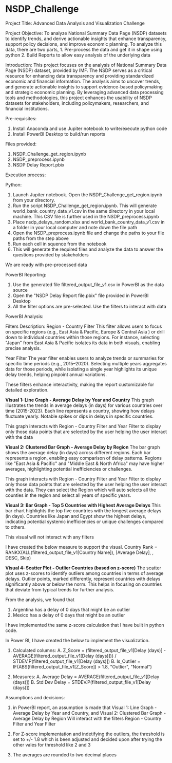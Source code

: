 # NSDP_Challenge
Project Title: Advanced Data Analysis and Visualization Challenge

Project Objective: 
To analyze National Summary Data Page (NSDP) datasets to identify trends, and derive actionable insights that enhance transparency, support policy decisions, and improve economic planning.
  To analyze this data, there are two parts,
    1.	Pre-process the data and get it in shape using python
    2.	Build Reports to allow easy analysis of the underlying data

Introduction: 
This project focuses on the analysis of National Summary Data Page (NSDP) dataset, provided by IMF. The NSDP serves as a critical resource for enhancing data transparency and providing standardized economic and financial information.
The analysis aims to uncover trends, and generate actionable insights to support evidence-based policymaking and strategic economic planning. By leveraging advanced data processing tools and methodologies, this project enhances the usability of NSDP datasets for stakeholders, including policymakers, researchers, and financial institutions.

Pre-requisites:
  1. Install Anaconda and use Jupiter notebook to write/execute python code
  2. Install PowerBI Desktop to build/run reports

Files provided:
1. NSDP_Challenge_get_region.ipynb
2. NSDP_preprocess.ipynb
3. NSDP Delay Report.pbix

Execution process:

Python:
1. Launch Jupiter notebook. Open the NSDP_Challenge_get_region.ipynb from your directory.
2. Run the script NSDP_Challenge_get_region.ipynb. This will generate world_bank_country_data_v1.csv in the same directory in your local machine. This CSV file is further used in the 
   NSDP_preprocess.ipynb 
3. Place nsdp_delays_random.xlsx and world_bank_country_data_v1.csv in a folder in your local computer and note down the file path
4. Open the NSDP_preprocess.ipynb file and change the paths to your file paths from the step above
5. Run each cell in squence from the notebook
6. This will generate the required files and analyze the data to answer the questions provided by stakeholders

We are ready with pre-processed data

PowerBI Reporting:
1.	Use the generated file filtered_output_file_v1.csv in PowerBI as the data source
2.	Open the "NSDP Delay Report file.pbix" file provided in PowerBI Desktop
3.	All the filter options are pre-selected. Use the filters to interact with data

PowerBI Analysis:

Filters Description:
Region - Country Filter
This filter allows users to focus on specific regions (e.g., East Asia & Pacific, Europe & Central Asia ) or drill down to individual countries within those regions. For instance, selecting "Japan" from East Asia & Pacific isolates its data in both visuals, enabling precise analysis.

Year Filter
The year filter enables users to analyze trends or summaries for specific time periods (e.g., 2015–2020). Selecting multiple years aggregates data for those periods, while isolating a single year highlights its unique delay trends, helping pinpoint annual variations.

These filters enhance interactivity, making the report customizable for detailed exploration.

**Visual 1: Line Graph - Average Delay by Year and Country**
This graph illustrates the trends in average delays (in days) for various countries over time (2015-2023). Each line represents a country, showing how delays fluctuate yearly. Notable spikes or dips  in delays in specific countries.

This graph interacts with Region - Country Filter and Year Filter to display only those data points that are selected by the user helping the user interact with the data

**Visual 2: Clustered Bar Graph - Average Delay by Region**
The bar graph shows the average delay (in days) across different regions. Each bar represents a region, enabling easy comparison of delay patterns. Regions like "East Asia & Pacific" and "Middle East & North Africa" may have higher averages, highlighting potential inefficiencies or challenges.

This graph interacts with Region - Country Filter and Year Filter to display only those data points that are selected by the user helping the user interact with the data. They can select the Region which will auto selects all the counties in the region and select all years of specific years.

**Visual 3: Bar Graph - Top 5 Countries with Highest Average Delays**
This bar chart highlights the top five countries with the longest average delays (in days). Countries like Japan and Egypt show the highest delays, indicating potential systemic inefficiencies or unique challenges compared to others. 

This visual will not interact with any filters

I have created the below measure to support the visual.
Country Rank = RANKX(ALL(filtered_output_file_v1[Country Name]), [Average Delay], , DESC, Skip)

**Visual 4: Scatter Plot - Outlier Countries (based on z-score)**
The scatter plot uses z-scores to identify outliers among countries in terms of average delays. Outlier points, marked differently, represent countries with delays significantly above or below the norm. This helps in focusing on countries that deviate from typical trends for further analysis.

From the analysis, we found that 
1.	Argentina has a delay of 0 days that might be an outlier
2.	Mexico has a delay of 0 days that might be an outlier

I have implemented the same z-score calculation that I have built in python code. 

In Power BI, I have created the below to implement the visualization.
1.	Calculated columns:
A.	Z_Score = (filtered_output_file_v1[Delay (days)] - AVERAGE(filtered_output_file_v1[Delay (days)])) / STDEV.P(filtered_output_file_v1[Delay (days)])
B.	Is_Outlier = IF(ABS(filtered_output_file_v1[Z_Score]) > 1.8, "Outlier", "Normal")

2.	Measures:
A.	Average Delay = AVERAGE(filtered_output_file_v1[Delay (days)])
B.  Std Dev Delay = STDEV.P(filtered_output_file_v1[Delay (days)])

Assumptions and decisions: 
1. in PowerBI report, an assumption is made that
      Visual 1: Line Graph - Average Delay by Year and Country, and
      Visual 2: Clustered Bar Graph - Average Delay by Region
      Will interact with the filters Region - Country Filter and Year Filter
   
2. For Z-score implementation and indetifying the outliers, the threshold is set to +/- 1.8 which is been adjusted and decided upon after trying the other vales for threshold like 2 and 3
3. The averages are rounded to two decimal places









  
